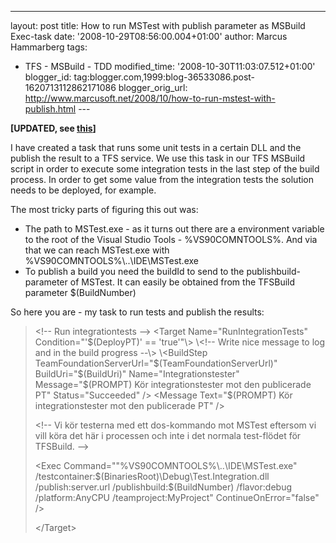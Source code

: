 ---
layout: post
title: How to run MSTest with publish parameter as
MSBuild Exec-task
date: '2008-10-29T08:56:00.004+01:00'
author: Marcus Hammarberg
tags:
  - TFS - MSBuild - TDD
modified_time: '2008-10-30T11:03:07.512+01:00'
blogger_id: tag:blogger.com,1999:blog-36533086.post-1620713112862171086
blogger_orig_url: http://www.marcusoft.net/2008/10/how-to-run-mstest-with-publish.html ---

<span style="font-weight: bold;">\[UPDATED, see
[this](http://www.marcusoft.net/2008/10/right-way-of-calling-mstest-in-tfs.html)\]

I have created a task that runs some unit tests in a certain DLL and the
publish the result to a TFS service. We use this task in our TFS MSBuild
script in order to execute some integration tests in the last step of
the build process. In order to get some value from the integration tests
the solution needs to be deployed, for example.

The most tricky parts of figuring this out was:

-   The path to MSTest.exe - as it turns out there are a environment
    variable to the root of the Visual Studio Tools - %VS90COMNTOOLS%.
    And via that we can reach MSTest.exe with
    %VS90COMNTOOLS%\\..\IDE\MSTest.exe
-   To publish a build you need the buildId to send to the
    publishbuild-parameter of MSTest. It can easily be obtained from the
    TFSBuild parameter $(BuildNumber)

So here you are - my task to run tests and publish the results:

> \<!-- Run integrationtests --\>
> \<Target Name="RunIntegrationTests" Condition="'$(DeployPT)' ==
> 'true'"\>
> \<!-- Write nice message to log and in the build progress --\>
> \<BuildStep TeamFoundationServerUrl="$(TeamFoundationServerUrl)"
> BuildUri="$(BuildUri)"
> Name="Integrationstester"
> Message="$(PROMPT) Kör integrationstester mot den publicerade PT"
> Status="Succeeded" /\>
> \<Message Text="$(PROMPT) Kör integrationstester mot den publicerade
> PT" /\>
>
> \<!-- Vi kör testerna med ett dos-kommando mot MSTest eftersom vi
> vill köra det här i processen och inte i det normala test-flödet
> för TFSBuild.
> --\>
>
>
> \<Exec Command="&quot;%VS90COMNTOOLS%\\..\IDE\MSTest.exe&quot;
> /testcontainer:$(BinariesRoot)\Debug\Test.Integration.dll
> /publish:server.url /publishbuild:$(BuildNumber) /flavor:debug
> /platform:AnyCPU /teamproject:MyProject" ContinueOnError="false" /\>
>
> \</Target\>
